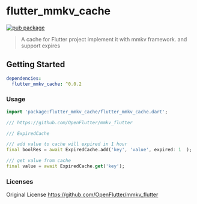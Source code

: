 # flutter_mmkv_cache

[![pub package](https://img.shields.io/pub/v/flutter_mmkv_cache.svg)](https://pub.dartlang.org/packages/flutter_mmkv_cache)

> A cache for Flutter project implement it with mmkv framework. and support expires


## Getting Started


```yaml
dependencies:
  flutter_mmkv_cache: ^0.0.2
```

### Usage

```dart
import 'package:flutter_mmkv_cache/flutter_mmkv_cache.dart';

/// https://github.com/OpenFlutter/mmkv_flutter

/// ExpiredCache

/// add value to cache will expired in 1 hour
final boolRes = await ExpiredCache.add('key', 'value', expired: 1  );

/// get value from cache
final value = await ExpiredCache.get('key');

```


### Licenses

Original License https://github.com/OpenFlutter/mmkv_flutter
